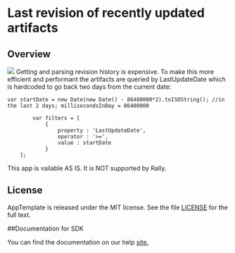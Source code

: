 Last revision of recently updated artifacts
=========================

## Overview
![](pic0.png)
Getting and parsing revision history is expensive. To make this more efficient and performant the artifacts are queried by LastUpdateDate which is hardcoded to go back two days from the current date:
```
var startDate = new Date(new Date() - 86400000*2).toISOString(); //in the last 2 days; millisecondsInDay = 86400000
        
        var filters = [
            {
                property : 'LastUpdateDate',
                operator : '>=',
                value : startDate
            }	
   	];
```
This app is vailable AS IS. It is NOT supported by Rally.
## License

AppTemplate is released under the MIT license.  See the file [LICENSE](./LICENSE) for the full text.

##Documentation for SDK

You can find the documentation on our help [site.](https://help.rallydev.com/apps/2.0rc2/doc/)
